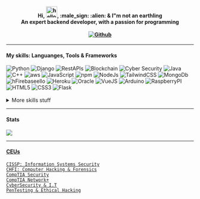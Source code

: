 <!--
<p align = "center">
  <img src = "Robot.png" height="150"/>
</p>
-->

<h4 align = "center">
    Hi, <img src = "https://user-images.githubusercontent.com/61727167/114547962-cecc6b80-9c67-11eb-9697-b1c5a8c8ff46.gif" alt = "hello" width="30px">, :male_sign: :alien: & I"m not an earthling
    <br>
    An expert backend developer, with a passion for programming
    <br><br>
    <a href = "https://github.com/vicqtor"><img src = "https://img.shields.io/badge/GitHub-white?style=for-the-badge&logo=github&logoColor=black" alt = "Github"></a>
</h4>

<hr>
<h4 align = "left"> My skills: Languanges, Tools & Frameworks </h4>
    <div align = "left">
		<img src = "https://img.shields.io/badge/Python-3776AB?style=for-the-badge&logo=python&logoColor=white" alt = "Python">
	<img src = "https://img.shields.io/badge/Django-darkgreen?style=for-the-badge&logo=django" alt = "Django">
	<img src = "https://img.shields.io/badge/RestApis-black?style=for-the-badge&logo=api" alt = "RestAPIs">
	<img src = "https://img.shields.io/badge/Blockchain-000000?style=for-the-badge&logo=blockchain&logoColor=darkorange" alt = "Blockchain">
	<img src = "https://img.shields.io/badge/Cyber Security-00000F?style=for-the-badge&logo=cyber&logoColor=white" alt = "Cyber Security">
        <img src = "https://img.shields.io/badge/Java SE|EE|ME|FX-white?style=for-the-badge&logo=java&logoColor=darkred" alt = "Java">
        <img src = "https://img.shields.io/badge/C++-000000?style=for-the-badge&logo=cplusplus&logoColor=3776AB" alt = "C++">
	<img src = "https://img.shields.io/badge/aws-000000?style=for-the-badge&logo=amazon" alt = "aws">
		<img src = "https://img.shields.io/badge/JavaScript-323330?style=for-the-badge&logo=javascript&logoColor=F7DF1E" alt = "JavaScript">
	<img src = "https://img.shields.io/badge/npm-CB3837?style=for-the-badge&logo=npm&logoColor=white" alt = "npm">
		<img src = "https://img.shields.io/badge/NodeJs-00000F?style=for-the-badge&logo=nodedotjs" alt = "NodeJs">
        <img src = "https://img.shields.io/badge/Tailwind-000000?style=for-the-badge&logo=tailwindcss" alt = "TailwindCSS">
	 <img src = "https://img.shields.io/badge/Mongo-00000F?style=for-the-badge&logo=mongodb" alt = "MongoDb">
		<img src = "https://img.shields.io/badge/Firebase-ffca28?style=for-the-badge&logo=firebase&logoColor=black" alt = "hFirebaseello">
		<img src = "https://img.shields.io/badge/Heroku-430098?style=for-the-badge&logo=heroku&logoColor=white" alt = "Heroku">
		<img src = "https://img.shields.io/badge/Oracle-000000?style=for-the-badge&logo=oracle&logoColor=darkred" alt = "Oracle">
		<img src = "https://img.shields.io/badge/VueJs-000000?style=for-the-badge&logo=vuedotjs" alt = "VueJS">
	<img src = "https://img.shields.io/badge/Arduino-white?style=for-the-badge&logo=arduino&logoColor=3776AB" alt = "Arduino">
		<img src = "https://img.shields.io/badge/Raspberry-white?style=for-the-badge&logo=raspberrypi&logoColor=darkred" alt = "RaspberryPI">
		<img src = "https://img.shields.io/badge/HTML5-E34F26?style=for-the-badge&logo=html5&logoColor=white" alt = "HTML5">
		<img src = "https://img.shields.io/badge/CSS3-1572B6?style=for-the-badge&logo=css3&logoColor=white" alt = "CSS3">
	<img src = "https://img.shields.io/badge/Flask-000000?style=for-the-badge&logo=flask&logoColor=white" alt = "Flask">
    </div>



<br>


<details>
	<summary> More skills stuff </summary>
<hr>
    <div align = "left">
	    <img src = "https://img.shields.io/badge/Linux-000000?style=for-the-badge&logo=linux&logoColor=darkred" alt = "Linux">
	    <img src = "https://img.shields.io/badge/Git-F05032?style=for-the-badge&logo=git&logoColor=white" alt = "Git">
		    <br>
	    <img src = "https://img.shields.io/badge/Tensorflow-00000F?style=for-the-badge&logo=tensorflow" alt = "Tensorflow">
		<img src = "https://img.shields.io/badge/Pytorch-000000?style=for-the-badge&logo=pytorch&logoColor=darkorange" alt = "Pytorch">
        <img src = "https://img.shields.io/badge/Numpy-00000F?style=for-the-badge&logo=numpy&logoColor=white" alt = "Numpy">
		<img src = "https://img.shields.io/badge/Pandas-3776AB?style=for-the-badge&logo=pandas&logoColor=white" alt = "Pandas">
	    <img src = "https://img.shields.io/badge/OpenCV-339933?style=for-the-badge&logo=opencv" alt = "OpenCV">
		<img src = "https://img.shields.io/badge/Keras-white?style=for-the-badge&logo=keras&logoColor=red" alt = "Keras">
        <img src = "https://img.shields.io/badge/MatPlotLib-00000F?style=for-the-badge&logo=scikitlearn&logoColor=white" alt = "MatPlotLib">
	    <br>
	    <img src = "https://img.shields.io/badge/Networks Engineering-white?style=for-the-badge&logo=cisco&logoColor=000000" alt = "Networks Engineering">
		<img src = "https://img.shields.io/badge/Cloud Engineering (BaaS, IaaS, SaaS, PaaS)-ffca28?style=for-the-badge&logo=digitalocean&logoColor=black" alt = "Cloud Engineering (BaaS, IaaS, SaaS, PaaS)">
	     <br>
	    <img src = "https://img.shields.io/badge/Anaconda-000000.svg?&style=for-the-badge&logo=anaconda" alt = "Anaconda">
		<img src = "https://img.shields.io/badge/Jupyter-F37626.svg?&style=for-the-badge&logo=Jupyter&logoColor=white" alt = "Jupyter">
	    <br>
	    <img src = "https://img.shields.io/badge/ionic-3776AB?style=for-the-badge&logo=ionic&logoColor=white" alt = "Ionic">
	    <img src = "https://img.shields.io/badge/CapacitorJs-00000F?style=for-the-badge&logo=capacitor" alt = "Python">
	    <img src = "https://img.shields.io/badge/express-00000F?style=for-the-badge&logo=express&logoColor=white" alt = "Express">
		<img src = "https://img.shields.io/badge/Flutter-white?style=for-the-badge&logo=flutter&logoColor=1572B6" alt = "Flutter">
		<img src = "https://img.shields.io/badge/Dart-white?style=for-the-badge&logo=dart&logoColor=1572B6" alt = "Dart">	
    </div>
</details>

<hr>
<h4 align = "left"> Stats </h4>
	<a href = "https://github.com/vicqtor/github-readme-stats"><img align = "center" src = "https://github-readme-stats.vercel.app/api/top-langs/?username=vicqtor&layout=compact&theme=buefy&hide_border=true"/>

<hr>
<h4 align = "left"> CEUs </h4>
	<code>CISSP: Information Systems Security</code><br>
	<code>CHFI: Computer Hacking & Forensics</code><br>
	<code>CompTIA Security</code><br>
	<code>CompTIA Network+</code><br>
	<code>CyberSecurity & I.T</code><br>
	<code>PenTesting & Ethical Hacking</code><br>
	
<!--
<a href = "https://github.com/vicqtor/github-readme-stats"><img align = "center" src = "https://github-readme-stats.vercel.app/api?username=vicqtor&show_icons=true&include_all_commits=true&theme=buefy&hide_border=true" alt = "Victor"s github stats" /></a>

<a href = "https://www.buymeacoffee.com/vicqtor" target="_blank"><img src = "https://cdn.buymeacoffee.com/buttons/default-orange.png" alt = "Buy Me A Coffee" height="41" width="174"></a>

-->
